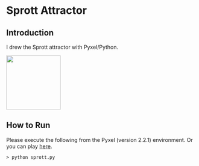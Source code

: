 # Sprott Attractor

## Introduction

I drew the Sprott attractor with Pyxel/Python.

<img src="https://github.com/jay-kumogata/FractalArts/blob/main/pyxel/sprott/screenshots/sprott01.gif" width="144"> 

## How to Run

Please execute the following from the Pyxel (version 2.2.1) environment.
Or you can play [here](https://kitao.github.io/pyxel/wasm/launcher/?run=jay-kumogata.FractalArts.pyxel.sprott.sprott).

	> python sprott.py
	
